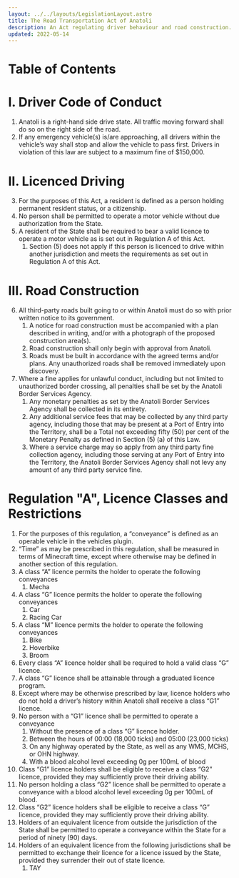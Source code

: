 ```yaml
---
layout: ../../layouts/LegislationLayout.astro
title: The Road Transportation Act of Anatoli
description: An Act regulating driver behaviour and road construction.
updated: 2022-05-14
---
```

# Table of Contents
# I. Driver Code of Conduct
1. Anatoli is a right-hand side drive state. All traffic moving forward shall do so on the right side of the road.
2. If any emergency vehicle(s) is/are approaching, all drivers within the vehicle’s way shall stop and allow the vehicle to pass first. Drivers in violation of this law are subject to a maximum fine of $150,000.
# II. Licenced Driving
3. For the purposes of this Act, a resident is defined as a person holding permanent resident status, or a citizenship.
4. No person shall be permitted to operate a motor vehicle without due authorization from the State.
5. A resident of the State shall be required to bear a valid licence to operate a motor vehicle as is set out in Regulation A of this Act.
    1. Section (5) does not apply if this person is licenced to drive within another jurisdiction and meets the requirements as set out in Regulation A of this Act.

# III. Road Construction
6. All third-party roads built going to or within Anatoli must do so with prior written notice to its government. 
    1. A notice for road construction must be accompanied with a plan described in writing, and/or with a photograph of the proposed construction area(s).
    2. Road construction shall only begin with approval from Anatoli.
    3. Roads must be built in accordance with the agreed terms and/or plans. Any unauthorized roads shall be removed immediately upon discovery.
7. Where a fine applies for unlawful conduct, including but not limited to unauthorized border crossing, all penalties shall be set by the Anatoli Border Services Agency.
    1. Any monetary penalties as set by the Anatoli Border Services Agency shall be collected in its entirety.
    2. Any additional service fees that may be collected by any third party agency, including those that may be present at a Port of Entry into the Territory, shall be a Total not exceeding fifty (50) per cent of the Monetary Penalty as defined in Section (5) (a) of this Law.
    3. Where a service charge may so apply from any third party fine collection agency, including those serving at any Port of Entry into the Territory, the Anatoli Border Services Agency shall not levy any amount of any third party service fine.
# Regulation "A", Licence Classes and Restrictions
1. For the purposes of this regulation, a “conveyance” is defined as an operable vehicle in the vehicles plugin.
2. “Time” as may be prescribed in this regulation, shall be measured in terms of Minecraft time, except where otherwise may be defined in another section of this regulation.
3. A class “A” licence permits the holder to operate the following conveyances
    1. Mecha
4. A class “G” licence permits the holder to operate the following conveyances
    1. Car
    2. Racing Car
5. A class “M” licence permits the holder to operate the following conveyances
    1. Bike
    2. Hoverbike
    3. Broom
6. Every class “A” licence holder shall be required to hold a valid class “G” licence.
7. A class “G” licence shall be attainable through a graduated licence program.
8. Except where may be otherwise prescribed by law, licence holders who do not hold a driver’s history within Anatoli shall receive a class “G1” licence.
9. No person with a “G1” licence shall be permitted to operate a conveyance
    1. Without the presence of a class “G” licence holder.
    2. Between the hours of 00:00 (18,000 ticks) and 05:00 (23,000 ticks)
    3. On any highway operated by the State, as well as any WMS, MCHS, or OHN highway.
    4. With a blood alcohol level exceeding 0g per 100mL of blood
10. Class “G1” licence holders shall be eligible to receive a class “G2” licence, provided they may sufficiently prove their driving ability.
11. No person holding a class “G2” licence shall be permitted to operate a conveyance with a blood alcohol level exceeding 0g per 100mL of blood.
12. Class “G2” licence holders shall be eligible to receive a class “G” licence, provided they may sufficiently prove their driving ability.
13. Holders of an equivalent licence from outside the jurisdiction of the State shall be permitted to operate a conveyance within the State for a period of ninety (90) days.
14. Holders of an equivalent licence from the following jurisdictions shall be permitted to exchange their licence for a licence issued by the State, provided they surrender their out of state licence.
    1. TAY
